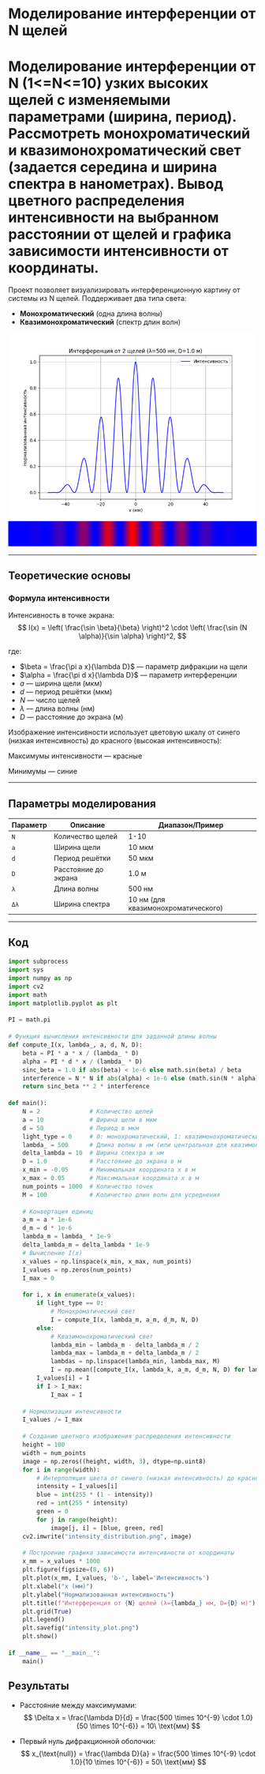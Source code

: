 #  Моделирование интерференции от N щелей
# Моделирование интерференции от N (1<=N<=10) узких высоких щелей c изменяемыми параметрами (ширина, период). Рассмотреть монохроматический и квазимонохроматический свет (задается середина и ширина спектра в нанометрах). Вывод цветного распределения интенсивности на выбранном расстоянии от щелей и графика зависимости интенсивности от координаты.

Проект позволяет визуализировать интерференционную картину от системы из N щелей. Поддерживает два типа света:
- **Монохроматический** (одна длина волны)
- **Квазимонохроматический** (спектр длин волн)

![График интенсивности](intensity_plot.png) 
![Цветная картина](intensity_distribution.png)

---

##  Теоретические основы

### Формула интенсивности
Интенсивность в точке экрана:
$$ I(x) = \left( \frac{\sin \beta}{\beta} \right)^2 \cdot \left( \frac{\sin (N \alpha)}{\sin \alpha} \right)^2, $$


где:
- $\beta = \frac{\pi a x}{\lambda D}$ — параметр дифракции на щели
- $\alpha = \frac{\pi d x}{\lambda D}$ — параметр интерференции
- $a$ — ширина щели (мкм)
- $d$ — период решётки (мкм)
- $N$ — число щелей
- $\lambda$ — длина волны (нм)
- $D$ — расстояние до экрана (м)


Изображение интенсивности использует цветовую шкалу от синего (низкая интенсивность) до красного (высокая интенсивность):





Максимумы интенсивности — красные



Минимумы — синие


---

##  Параметры моделирования
| Параметр        | Описание                          | Диапазон/Пример     |
|-----------------|-----------------------------------|---------------------|
| `N`             | Количество щелей                  | 1-10                |
| `a`             | Ширина щели                       | 10 мкм             |
| `d`             | Период решётки                    | 50 мкм             |
| `D`             | Расстояние до экрана              | 1.0 м              |
| `λ`             | Длина волны                       | 500 нм             |
| `Δλ`            | Ширина спектра                    | 10 нм (для квазимонохроматического) |

---

##  Код
```python
import subprocess
import sys
import numpy as np
import cv2
import math
import matplotlib.pyplot as plt

PI = math.pi

# Функция вычисления интенсивности для заданной длины волны
def compute_I(x, lambda_, a, d, N, D):
    beta = PI * a * x / (lambda_ * D)
    alpha = PI * d * x / (lambda_ * D)
    sinc_beta = 1.0 if abs(beta) < 1e-6 else math.sin(beta) / beta
    interference = N * N if abs(alpha) < 1e-6 else (math.sin(N * alpha) / math.sin(alpha)) ** 2
    return sinc_beta ** 2 * interference

def main():
    N = 2              # Количество щелей
    a = 10             # Ширина щели в мкм
    d = 50             # Период в мкм
    light_type = 0     # 0: монохроматический, 1: квазимонохроматический
    lambda_ = 500      # Длина волны в нм (или центральная для квазимонохроматического)
    delta_lambda = 10  # Ширина спектра в нм
    D = 1.0            # Расстояние до экрана в м
    x_min = -0.05      # Минимальная координата x в м
    x_max = 0.05       # Максимальная координата x в м
    num_points = 1000  # Количество точек
    M = 100            # Количество длин волн для усреднения
    
    # Конвертация единиц
    a_m = a * 1e-6           
    d_m = d * 1e-6           
    lambda_m = lambda_ * 1e-9
    delta_lambda_m = delta_lambda * 1e-9 
    # Вычисление I(x)
    x_values = np.linspace(x_min, x_max, num_points)
    I_values = np.zeros(num_points)
    I_max = 0

    for i, x in enumerate(x_values):
        if light_type == 0:
            # Монохроматический свет
            I = compute_I(x, lambda_m, a_m, d_m, N, D)
        else:
            # Квазимонохроматический свет
            lambda_min = lambda_m - delta_lambda_m / 2
            lambda_max = lambda_m + delta_lambda_m / 2
            lambdas = np.linspace(lambda_min, lambda_max, M)
            I = np.mean([compute_I(x, lambda_k, a_m, d_m, N, D) for lambda_k in lambdas])
        I_values[i] = I
        if I > I_max:
            I_max = I

    # Нормализация интенсивности
    I_values /= I_max

    # Создание цветного изображения распределения интенсивности
    height = 100
    width = num_points
    image = np.zeros((height, width, 3), dtype=np.uint8)
    for i in range(width):
        # Интерполяция цвета от синего (низкая интенсивность) до красного (высокая)
        intensity = I_values[i]
        blue = int(255 * (1 - intensity))
        red = int(255 * intensity)         
        green = 0                          
        for j in range(height):
            image[j, i] = [blue, green, red]
    cv2.imwrite("intensity_distribution.png", image)

    # Построение графика зависимости интенсивности от координаты
    x_mm = x_values * 1000
    plt.figure(figsize=(8, 6))
    plt.plot(x_mm, I_values, 'b-', label='Интенсивность')
    plt.xlabel("x (мм)")
    plt.ylabel("Нормализованная интенсивность")
    plt.title(f"Интерференция от {N} щелей (λ={lambda_} нм, D={D} м)")
    plt.grid(True)
    plt.legend()
    plt.savefig("intensity_plot.png")
    plt.show()

if __name__ == "__main__":
    main()
```

## Результаты
- Расстояние между максимумами: 
  $$ \Delta x = \frac{\lambda D}{d} = \frac{500 \times 10^{-9} \cdot 1.0}{50 \times 10^{-6}} = 10\ \text{мм} $$
  
- Первый нуль дифракционной оболочки: 
  $$ x_{\text{null}} = \frac{\lambda D}{a} = \frac{500 \times 10^{-9} \cdot 1.0}{10 \times 10^{-6}} = 50\ \text{мм} $$
